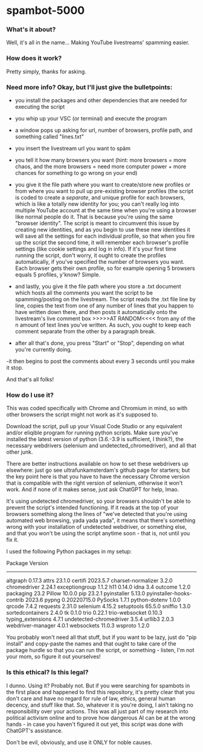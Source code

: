 # spambot-5000
### What's it about? 
Well, it's all in the name... Making YouTube livestreams' spamming easier. 

### How does it work?
Pretty simply, thanks for asking.

### Need more info? Okay, but I'll just give the bulletpoints:

- you install the packages and other dependencies that are needed for executing the script

- you whip up your VSC (or terminal) and execute the program

- a window pops up asking for url, number of browsers, profile path, and something called "lines.txt"
  
- you insert the livestream url you want to späm
  
- you tell it how many browsers you want (hint: more browsers = more chaos, and the more browsers = need more computer power + more chances for something to go wrong on your end)

- you give it the file path where you want to create/store new profiles or from where you want to pull up pre-existing browser profiles (the script is coded to create a *separate*, and unique profile for each browsers, which is like a totally new identity for you; you can't really log into multiple YouTube account at the same time when you're using a browser like normal people do it. That is because you're using the same "browser identity". The script is meant to circumvent this issue by creating new identities, and as you begin to use these new identities it will save all the settings for each individual profile, so that when you fire up the script the second time, it will remember each browser's profile settings (like cookie settings and log in info). If it's your first time running the script, don't worry, it ought to create the profiles automatically, if you've specified the number of browsers you want. Each browser gets their own profile, so for example opening 5 browsers equals 5 profiles, y'know? Simple.
  
- and lastly, you give it the file path where you store a .txt document which hosts all the comments you want the script to be spamming/posting on the livestream. The script reads the .txt file line by line, copies the text from one of any number of lines that you happen to have written down there, and then posts it automatically onto the livestream's live comment box >>>>>AT RANDOM<<<< from any of the n amount of text lines you've written. As such, you ought to keep each comment separate from the other by a paragraph break.
  
- after all that's done, you press "Start" or "Stop", depending on what you're currently doing.

-it then begins to post the comments about every 3 seconds until you make it stop.

And that's all folks!

### How do I use it?
This was coded specifically with Chrome and Chromium in mind, so with other browsers the script might not work as it's supposed to. 

Download the script, pull up your Visual Code Studio or any equivalent and/or eliqible program for running python scripts.
Make sure you've installed the latest version of python (3.6.-3.9 is sufficient, I think?), the necessary webdrivers (selenium and undetected_chromedriver), and all that other junk.

There are better instructions available on how to set these webdrivers up elsewhere: just go see ultrafunkamsterdam's github page for starters; but the key point here is that you have to have the necessary Chrome version that is compatible with the right version of selenium, otherwise it won't work. And if none of it makes sense, just ask ChatGPT for help, lmao.

It's using undetected chromedriver, so your browsers shouldn't be able to prevent the script's intended functioning. If it reads at the top of your browsers something along the lines of "we've detected that you're using automated web browsing, yada yada yada", it means that there's something wrong with your installation of undetected webdriver, or something else, and that you won't be using the script anytime soon - that is, not until you fix it.

I used the following Python packages in my setup:

Package                   Version
------------------------- ------------
altgraph                  0.17.3
attrs                     23.1.0
certifi                   2023.5.7
charset-normalizer        3.2.0
chromedriver              2.24.1
exceptiongroup            1.1.2
h11                       0.14.0
idna                      3.4
outcome                   1.2.0
packaging                 23.2
Pillow                    10.0.0
pip                       23.2.1
pyinstaller               5.13.0
pyinstaller-hooks-contrib 2023.6
pypng                     0.20220715.0
PySocks                   1.7.1
python-dotenv             1.0.0
qrcode                    7.4.2
requests                  2.31.0
selenium                  4.15.2
setuptools                65.5.0
sniffio                   1.3.0
sortedcontainers          2.4.0
tk                        0.1.0
trio                      0.22.1
trio-websocket            0.10.3
typing_extensions         4.7.1
undetected-chromedriver   3.5.4
urllib3                   2.0.3
webdriver-manager         4.0.1
websockets                11.0.3
wsproto                   1.2.0

You probably won't need all that stuff, but if you want to be lazy, just do "pip install" and copy-paste the names and that ought to take care of the package hurdle so that you can run the script, or something - listen, I'm not your mom, so figure it out yourselves!

### Is this ethical? Is this legal?
I dunno. Using it? Probably not. But if you were searching for spambots in the first place and happened to find this repository, it's pretty clear that you don't care and have no regard for rule of law, ethics, general human decency, and stuff like that. So, whatever it is you're doing, I ain't taking no responsibility over your actions. This was all just part of my research into political activism online and to prove how dangerous AI can be at the wrong hands - in case you haven't figured it out yet, this script was done with ChatGPT's assistance.

Don't be evil, obviously, and use it ONLY for noble causes.

